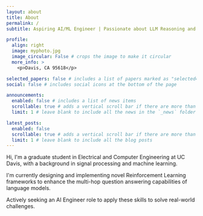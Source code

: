 ```yaml
---
layout: about
title: About
permalink: /
subtitle: Aspiring AI/ML Engineer | Passionate about LLM Reasoning and Multi-hop QA

profile:
  align: right
  image: myphoto.jpg
  image_circular: False # crops the image to make it circular
  more_info: >
    <p>Davis, CA 95618</p>

selected_papers: false # includes a list of papers marked as "selected={true}"
social: false # includes social icons at the bottom of the page

announcements:
  enabled: false # includes a list of news items
  scrollable: true # adds a vertical scroll bar if there are more than 3 news items
  limit: 1 # leave blank to include all the news in the `_news` folder

latest_posts:
  enabled: false
  scrollable: true # adds a vertical scroll bar if there are more than 3 new posts items
  limit: 1 # leave blank to include all the blog posts
---
```

Hi, I'm a graduate student in Electrical and Computer Engineering at UC Davis, with a background in signal processing and machine learning.

I'm currently designing and implementing novel Reinforcement Learning frameworks to enhance the multi-hop question answering capabilities of language models. 

Actively seeking an AI Engineer role to apply these skills to solve real-world challenges.

